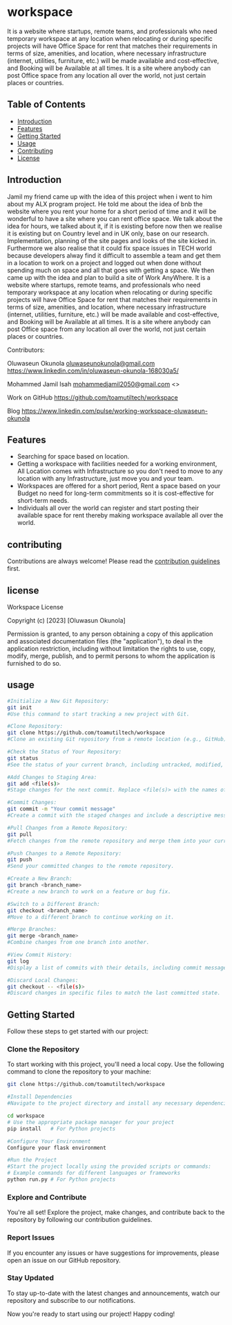 # workspace
It is a website where startups, remote teams, and professionals who need temporary workspace at any location when relocating or during specific projects will have Office Space for rent that matches their requirements in terms of size, amenities, and location, where necessary infrastructure (internet, utilities, furniture, etc.) will be made available and cost-effective, and Booking will be Available at all times. It is a site where anybody can post Office space from any location all over the world, not just certain places or countries.



## Table of Contents

- [Introduction](#introduction)
- [Features](#features)
- [Getting Started](#getting-started)
- [Usage](#usage)
- [Contributing](#contributing)
- [License](#license)

## Introduction

Jamil my friend came up with the idea of this project when i went to him about my ALX program project. He told me about the idea of bnb the website where you rent your home for a short period of time and it will be wonderful to have a site where you can rent office space. We talk about the idea for hours, we talked about it, if it is existing before now then we realise it is existing but on Country level and in UK only, base on our research. Implementation, planning of the site pages and looks of the site kicked in. Furthermore we also realise that it could fix space issues in TECH world because developers alway find it difficult to assemble a team and get them in a location to work on a project and logged out when done without spending much on space and all that goes with getting a space. We then came up with the idea and plan to build a site  of Work AnyWhere.
It is a website where startups, remote teams, and professionals who need temporary workspace at any location when relocating or during specific projects will have Office Space for rent that matches their requirements in terms of size, amenities, and location, where necessary infrastructure (internet, utilities, furniture, etc.) will be made available and cost-effective, and Booking will be Available at all times. It is a site where anybody can post Office space from any location all over the world, not just certain places or countries.

Contributors:

Oluwaseun Okunola <oluwaseunokunola@gmail.com> <https://www.linkedin.com/in/oluwaseun-okunola-168030a5/>

Mohammed Jamil Isah <mohammedjamil2050@gmail.com> <>

Work on GitHub
https://github.com/toamutiltech/workspace

Blog
https://www.linkedin.com/pulse/working-workspace-oluwaseun-okunola

## Features

- Searching for space based on location.
- Getting a workspace with facilities needed for a working environment, All Location comes with Infrastructure so you don't need to move to any location with any Infrastructure, just move you and your team.
- Workspaces are offered for a short period, Rent a space based on your Budget no need for long-term commitments so it is cost-effective for short-term needs.
- Individuals all over the world can register and start posting their available space for rent thereby making workspace available all over the world.

## contributing
Contributions are always welcome! Please read the [contribution guidelines](https://github.com/toamutiltech/workspace/blob/main/contributing.md) first.

## license
Workspace License

Copyright (c) [2023] [Oluwasun Okunola]

Permission is granted, to any person obtaining a copy
of this application and associated documentation files (the "application"), to deal
in the application restriction, including without limitation the rights
to use, copy, modify, merge, publish, and to permit persons to whom the application is
furnished to do so.


## usage
```bash
#Initialize a New Git Repository:
git init
#Use this command to start tracking a new project with Git.

#Clone Repository:
git clone https://github.com/toamutiltech/workspace
#Clone an existing Git repository from a remote location (e.g., GitHub).

#Check the Status of Your Repository:
git status
#See the status of your current branch, including untracked, modified, and staged files.

#Add Changes to Staging Area:
git add <file(s)>
#Stage changes for the next commit. Replace <file(s)> with the names of the files you want to stage.

#Commit Changes:
git commit -m "Your commit message"
#Create a commit with the staged changes and include a descriptive message.

#Pull Changes from a Remote Repository:
git pull
#Fetch changes from the remote repository and merge them into your current branch.

#Push Changes to a Remote Repository:
git push
#Send your committed changes to the remote repository.

#Create a New Branch:
git branch <branch_name>
#Create a new branch to work on a feature or bug fix.

#Switch to a Different Branch:
git checkout <branch_name>
#Move to a different branch to continue working on it.

#Merge Branches:
git merge <branch_name>
#Combine changes from one branch into another.

#View Commit History:
git log
#Display a list of commits with their details, including commit messages and authors.

#Discard Local Changes:
git checkout -- <file(s)>
#Discard changes in specific files to match the last committed state.
```

## Getting Started

Follow these steps to get started with our project:

### Clone the Repository

To start working with this project, you'll need a local copy. Use the following command to clone the repository to your machine:

```bash
git clone https://github.com/toamutiltech/workspace

#Install Dependencies
#Navigate to the project directory and install any necessary dependencies:

cd workspace
# Use the appropriate package manager for your project
pip install   # For Python projects

#Configure Your Environment
Configure your flask environment

#Run the Project
#Start the project locally using the provided scripts or commands:
# Example commands for different languages or frameworks
python run.py # For Python projects

```
### Explore and Contribute
You're all set! Explore the project, make changes, and contribute back to the repository by following our contribution guidelines.

### Report Issues
If you encounter any issues or have suggestions for improvements, please open an issue on our GitHub repository.

### Stay Updated
To stay up-to-date with the latest changes and announcements, watch our repository and subscribe to our notifications.

Now you're ready to start using our project! Happy coding!
